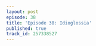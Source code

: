 ```yaml
---
layout: post
episode: 38
title: 'Episode 38: Idioglossia'
published: true
track_id: 257338527
---
```

<div class='list post-player' track='{{page.track_id}}'></div>